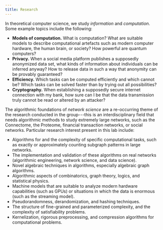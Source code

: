 ```yaml
---
title: Research
---
```


In theoretical computer science, we study *information* and *computation*.
Some example topics include the following:

- **Models of computation.** What is computation? What are suitable models to describe computational artefacts such as modern computer hardware, the human brain, or society? How powerful are quantum computers?
- **Privacy.** When a social media platform publishes a supposedly anonymized data set, what kinds of information about individuals can be inferred anyway? How to release data in such a way that anonymity can be provably guaranteed?
- **Efficiency.** Which tasks can be computed efficiently and which cannot be? Which tasks can be solved faster than by trying out all possibilities?
- **Cryptography.** When establishing a supposedly secure internet connection with my bank, how sure can I be that the data transmission truly cannot be read or altered by an attacker?

The algorithmic foundations of *network science* are a re-occurring theme of the research conducted in the group---this is an interdisciplinary field that needs algorithmic methods to study extremely large networks, such as the Connectome, the​ Proteome, financial transaction networks, or social networks.
Particular research interest present in this lab include:

- Algorithms for and the complexity of specific computational tasks, such as exactly or approximately counting subgraph patterns in large networks.
- The implementation and validation of these algorithms on real networks (algorithmic engineering, network science, and data science).
- Novel algebraic techniques in algorithms, especially algebraic graph algorithms.
- Algorithmic aspects of combinatorics, graph theory, logics, and statistical physics.
- Machine models that are suitable to analyze modern hardware capabilities (such as GPUs) or situations in which the data is enormous (such as the streaming model).
- Pseudorandomness, derandomization, and hashing techniques.
- The structure of fine-grained and parameterized complexity, and the complexity of satisfiability problems.
- Kernelization, rigorous preprocessing, and compression algorithms for computational problems.
